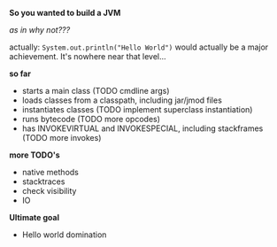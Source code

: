**So you wanted to build a JVM**

_as in why not???_

actually:
`System.out.println("Hello World")` would actually be a major achievement. It's nowhere near that level...

**so far**
* starts a main class (TODO cmdline args)
* loads classes from a classpath, including jar/jmod files
* instantiates classes (TODO implement superclass instantiation)
* runs bytecode (TODO more opcodes)
* has INVOKEVIRTUAL and INVOKESPECIAL, including stackframes (TODO more invokes)

**more TODO's**
* native methods 
* stacktraces
* check visibility
* IO

**Ultimate goal** 
* Hello world domination